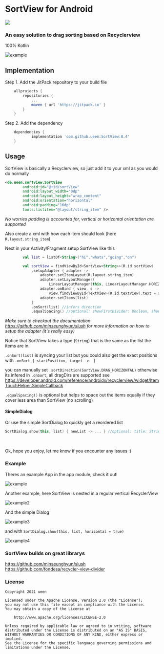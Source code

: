 # SortView for Android
[![](https://jitpack.io/v/ueen/SortView.svg)](https://jitpack.io/#ueen/SortView)
### An easy solution to drag sorting based on Recyclerview
100% Kotlin

![example](https://user-images.githubusercontent.com/5067479/121024028-1ec93980-c7a4-11eb-96e9-e08b3711c46c.gif)

## Implementation

Step 1. Add the JitPack repository to your build file 
```groovy
	allprojects {
		repositories {
			...
			maven { url 'https://jitpack.io' }
		}
	}
```

Step 2. Add the dependency
```groovy
	dependencies {
	        implementation 'com.github.ueen:SortView:0.4'
	}
```


## Usage

SortView is basically a Recyclerview, so just add it to your xml as you would do normally
```xml
<de.ueen.sortview.SortView
        android:id="@+id/sortView"
        android:layout_width="0dp"
        android:layout_height="wrap_content"
        android:orientation="horizontal"
        android:padding="16dp"
        tools:listitem="@layout/string_item" />
```
*No worries padding is accounted for, vertical or horizontal orientation are supported*

Also create a xml with how each item should look (here `R.layout.string_item`)

Next in your Activity/Fragment setup SortView like this
```kotlin
        val list = listOf<String>("hi","whats","going","on")

        val sortView = findViewById<SortView<String>>(R.id.sortView)
            .setupAdapter { adapter ->
                adapter.setItemLayout(R.layout.string_item)
                adapter.setLayoutManager(
                    LinearLayoutManager(this, LinearLayoutManager.HORIZONTAL, false))
                adapter.onBind { view, s ->
                    view.findViewById<TextView>(R.id.textView).text = s }
                adapter.setItems(list)
            }
            .onSort(list) //infers direction
            .equalSpacing() //optional: showFirstDivider: Boolean, showLastDivider: Boolean
```
*Make sure to checkout the documentation https://github.com/minseunghyun/slush for more information on how to setup the adapter (it's really easy)*

Notice that SortView takes a type (`String`) that is the same as the list the items are in.

`.onSort(list)` is syncing your list but you could also get the exact positions with `.onSort { startPosition, target ->  }`

you can manually set `.sortDirection(SortView.DRAG_HORIZONTAL)` otherwise its infered in `.onSort`, all dragDirs are supported see https://developer.android.com/reference/androidx/recyclerview/widget/ItemTouchHelper.SimpleCallback

`.equalSpacing()` is optional but helps to space out the items equally if they cover less area than SortView (no scrolling)

#### SimpleDialog

Or use the simple SortDialog to quickly get a reordered list
```kotlin
SortDialog.show(this, list) { newList -> ... } //optional: title: String, horizontal: Boolean, itemLayout: Int (R.layout.simple_list_item_1)
```

</br></br>
Ok, hope you enjoy, let me know if you encounter any issues :)

### Example
Theres an example App in the app module, check it out!

![example](https://user-images.githubusercontent.com/5067479/121024028-1ec93980-c7a4-11eb-96e9-e08b3711c46c.gif)

Another example, here SortView is nested in a regular vertical RecyclerView

![example2](https://user-images.githubusercontent.com/5067479/121154037-df075e00-c846-11eb-8969-f183a99b501c.gif)

And the simple Dialog

![example3](https://user-images.githubusercontent.com/5067479/121163371-02360b80-c84f-11eb-8151-1826fca93299.gif)

and with `SortDialog.show(this, list, horizontal = true)`

![example4](https://user-images.githubusercontent.com/5067479/121165751-c7cd6e00-c850-11eb-8d93-eb9f793ebf68.gif)

### SortView builds on great librarys
https://github.com/minseunghyun/slush </br>
https://github.com/fondesa/recycler-view-divider

### License
```
Copyright 2021 ueen

Licensed under the Apache License, Version 2.0 (the "License");
you may not use this file except in compliance with the License.
You may obtain a copy of the License at

    http://www.apache.org/licenses/LICENSE-2.0

Unless required by applicable law or agreed to in writing, software
distributed under the License is distributed on an "AS IS" BASIS,
WITHOUT WARRANTIES OR CONDITIONS OF ANY KIND, either express or implied.
See the License for the specific language governing permissions and
limitations under the License.
```

